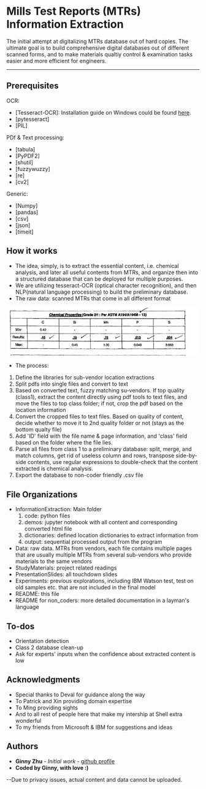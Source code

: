 # Mills Test Reports (MTRs) Information Extraction 

The initial attempt at digitalizing MTRs database out of hard copies. 
The ultimate goal is to build comprehensive digital databases out of different scanned forms, and to make materials qualtiy control & examination tasks easier and more efficient for engineers.
*** 


## Prerequisites
OCR:
* [Tesseract-OCR]: Installation guide on Windows could be found [here](https://pypi.org/project/pytesseract/). 
* [pytesseract]
* [PIL]

PDf & Text processing:
* [tabula]
* [PyPDF2]
* [shutil]
* [fuzzywuzzy]
* [re]
* [cv2]

Generic: 
* [Numpy]
* [pandas]
* [csv]
* [json]
* [timeit]


## How it works
* The idea, simply, is to extract the essential content, i.e. chemical analysis, and later all useful contents from MTRs, and organize then into a structured database that can be deployed for multiple purposes.  
* We are utilizing tesseract-OCR (optical character recognition), and then NLP(natural language processing) to build the preliminary database.
* The raw data: scanned MTRs that come in all different format

![MTRsample](Sample.PNG)

* The process: 
 1. Define the libraries for sub-vendor location extractions
 2. Split pdfs into single files and convert to text
 3. Based on converted text, fuzzy matching su-vendors. If top quality (class1), extract the content directly using pdf tools to text files, and move the files to top class folder; if not, crop the pdf based on the location information 
 4. Convert the cropped files to text files. Based on quality of content, decide whether to move it to 2nd quality folder or not (stays as the bottom qualty file)
 5. Add 'ID' field with the file name & page information, and 'class' field based on the folder where the file lies.
 6. Parse all files from class 1 to a preliminary database: split, merge, and match columns, get rid of useless column and rows, transpose side-by-side contents, use regular expressions to double-check that the content extracted is chemical analysis.
 7. Export the database to non-coder friendly .csv file
 

## File Organizations
* InformationExtraction: Main folder 
  1. code: python files 
  2. demos: jupyter notebook with all content and corresponding converted html file
  3. dictionaries: defined location dictionaries to extract information from 
  4. output: sequential processed output from the program
* Data: raw data. MTRs from vendors, each file contains multiple pages that are usually multiple MTRs from several sub-vendors who provide materials to the same vendors
* StudyMaterials: project related readings
* PresentationSlides: all touchdown slides
* Experiments: previous explorations, including IBM Watson test, test on old samples etc. that are not included in the final model
* README: this file
* README for non_coders: more detailed documentation in a layman's language 


## To-dos
* Orientation detection
* Class 2 database clean-up
* Ask for experts' inputs when the confidence about extracted content is low


## Acknowledgments
* Special thanks to Deval for guidance along the way
* To Patrick and Xin providing domain expertise
* To Ming providing sights
* And to all rest of people here that make my intership at Shell extra wonderful
* To my friends from Microsoft & IBM for suggestions and ideas


## Authors
* **Ginny Zhu** - *Initial work* - [github profile](https://github.com/chocolocked)
* **Coded by Ginny, with love :)**

--Due to privacy issues, actual content and data cannot be uploaded.
